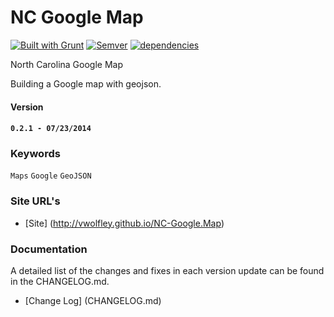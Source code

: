 # NC Google Map

[![Built with Grunt](https://cdn.gruntjs.com/builtwith.png)](http://gruntjs.com/)
[![Semver](http://img.shields.io/SemVer/2.0.0.png)](http://semver.org/spec/v2.0.0.html)
[![dependencies](https://david-dm.org/vwolfley/MyProject.png)](https://david-dm.org/vwolfley/vwolfley.github.io/NC-Google.Map)

North Carolina Google Map

Building a Google map with geojson.

#### Version

#### `0.2.1 - 07/23/2014`

### Keywords

`Maps` `Google` `GeoJSON`

### Site URL's
* [Site] (http://vwolfley.github.io/NC-Google.Map)

### Documentation

A detailed list of the changes and fixes in each version update can be found in the CHANGELOG.md.

* [Change Log] (CHANGELOG.md)